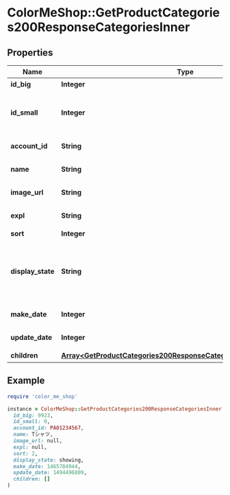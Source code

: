 # ColorMeShop::GetProductCategories200ResponseCategoriesInner

## Properties

| Name | Type | Description | Notes |
| ---- | ---- | ----------- | ----- |
| **id_big** | **Integer** | 大カテゴリーID | [optional] |
| **id_small** | **Integer** | 小カテゴリーID。大カテゴリーのことを表している場合は0 | [optional] |
| **account_id** | **String** | ショップアカウントID | [optional] |
| **name** | **String** | 商品カテゴリー名 | [optional] |
| **image_url** | **String** | 商品カテゴリー画像URL | [optional] |
| **expl** | **String** | 商品カテゴリー説明 | [optional] |
| **sort** | **Integer** | 表示順 | [optional] |
| **display_state** | **String** | 掲載設定  - &#x60;showing&#x60;: 掲載状態 - &#x60;hidden&#x60;: 非掲載状態 - &#x60;members_only&#x60;: 会員にのみ掲載  | [optional] |
| **make_date** | **Integer** | 商品カテゴリー作成日時 | [optional] |
| **update_date** | **Integer** | 商品カテゴリー更新日時 | [optional] |
| **children** | [**Array&lt;GetProductCategories200ResponseCategoriesInnerChildrenInner&gt;**](GetProductCategories200ResponseCategoriesInnerChildrenInner.md) | 子カテゴリー | [optional] |

## Example

```ruby
require 'color_me_shop'

instance = ColorMeShop::GetProductCategories200ResponseCategoriesInner.new(
  id_big: 9923,
  id_small: 0,
  account_id: PA01234567,
  name: Tシャツ,
  image_url: null,
  expl: null,
  sort: 2,
  display_state: showing,
  make_date: 1465784944,
  update_date: 1494496809,
  children: []
)
```

